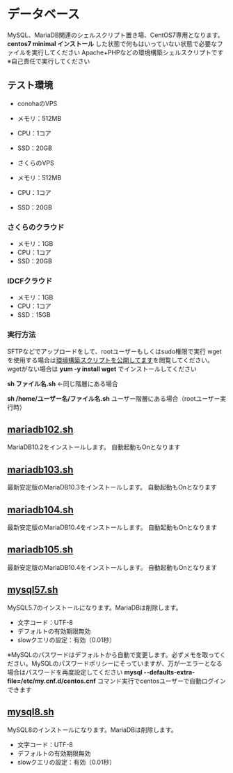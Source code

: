 # データベース
MySQL、MariaDB関連のシェルスクリプト置き場、CentOS7専用となります。**centos7 minimal インストール** した状態で何もはいっていない状態で必要なファイルを実行してください
Apache+PHPなどの環境構築シェルスクリプトです
※自己責任で実行してください

## テスト環境
* conohaのVPS
* メモリ：512MB
* CPU：1コア
* SSD：20GB

* さくらのVPS
* メモリ：512MB
* CPU：1コア
* SSD：20GB

### さくらのクラウド
* メモリ：1GB
* CPU：1コア
* SSD：20GB

### IDCFクラウド
* メモリ：1GB
* CPU：1コア
* SSD：15GB

### 実行方法
SFTPなどでアップロードをして、rootユーザーもしくはsudo権限で実行
wgetを使用する場合は[環境構築スクリプトを公開してます](https://www.logw.jp/cloudserver/8886.html)を閲覧してください。
wgetがない場合は **yum -y install wget** でインストールしてください

**sh ファイル名.sh** ←同じ階層にある場合

**sh /home/ユーザー名/ファイル名.sh** ユーザー階層にある場合（rootユーザー実行時）

## [mariadb102.sh](https://github.com/site-lab/db/blob/master/mariadb102.sh)
MariaDB10.2をインストールします。
自動起動もOnとなります

## [mariadb103.sh](https://github.com/site-lab/db/blob/master/mariadb103.sh)
最新安定版のMariaDB10.3をインストールします。
自動起動もOnとなります

## [mariadb104.sh](https://github.com/site-lab/db/blob/master/mariadb104.sh)
最新安定版のMariaDB10.4をインストールします。
自動起動もOnとなります

## [mariadb105.sh](https://github.com/site-lab/db/blob/master/mariadb105.sh)
最新安定版のMariaDB10.4をインストールします。
自動起動もOnとなります


## [mysql57.sh](https://github.com/site-lab/db/blob/master/mysql57.sh)
MySQL5.7のインストールになります。MariaDBは削除します。
* 文字コード：UTF-8
* デフォルトの有効期限無効
* slowクエリの設定：有効（0.01秒）

※MySQLのパスワードはデフォルトから自動で変更します。必ずメモを取ってください。MySQLのパスワードポリシーにそっていますが、万が一エラーとなる場合はパスワードを再度設定してください
 **mysql --defaults-extra-file=/etc/my.cnf.d/centos.cnf** コマンド実行でcentosユーザーで自動ログインできます


## [mysql8.sh](https://github.com/site-lab/db/blob/master/mysql8.sh)
MySQL8のインストールになります。MariaDBは削除します。
* 文字コード：UTF-8
* デフォルトの有効期限無効
* slowクエリの設定：有効（0.01秒）
